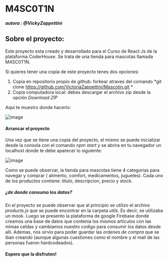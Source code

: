 # M4SC0T1N

##### autora : @VickyZappettini

## Sobre el proyecto:

Este proyecto esta creado y desarrollado para el Curso de React Js de la plataforma CoderHouse. 
Se trata de una tienda para mascotas llamada M4SC0T1N.


Si quieres tener una copia de este proyecto tenes dos opciones:
1. Copia en repositorio propio de github: forkear atraves del comando *git clone https://github.com/VictoriaZappettini/Mascotin.git *
2. Copia computadora local: debes descargar el archivo zip desde la opción *Download ZIP*

Aqui te muestro donde hacerlo:

![image](https://user-images.githubusercontent.com/55468124/167886016-03cc1416-255a-4072-a56e-805d59d7ac22.png)


#### Arrancar el proyecto

Una vez que se tiene una copia del proyecto, el mismo se puede inicializar desde la consola con el comando *npm start* y se abrira en tu navegador un localhost donde te debe aparecer lo siguiente:

![image](https://user-images.githubusercontent.com/55468124/167886264-cfa0ff76-9d29-4b8a-b2a2-2e3beb587e32.png)

Como se puede observar, la tienda para mascotas tiene 4 categorias para navegar y comprar ( alimento, comfort, medicamentos, juguetes). Cada uno de los productos contiene: titulo, descripcion, precio y stock. 

##### ¿de donde consumo los datos?
 En el proyecto se puede observar que al principio se utilizo el archivo *products.js* que se puede encontrar en la carpeta *utils*. Es decir, se utilizaba un mook.
 Luego se presento la plataforma de google Firebase donde creamos una base de datos que contenia los mismos articulos con las mimas celdas y cambiamos nuestro codigo para consumir los datos desde alli.
Ademas, nos sirvio para poder guardar las *ordenes de compra* que se iban creando (aunque algunas cuestiones como el nombre y el mail de las personas fueron hardcodeados).


#### Espero que la disfruten! 
